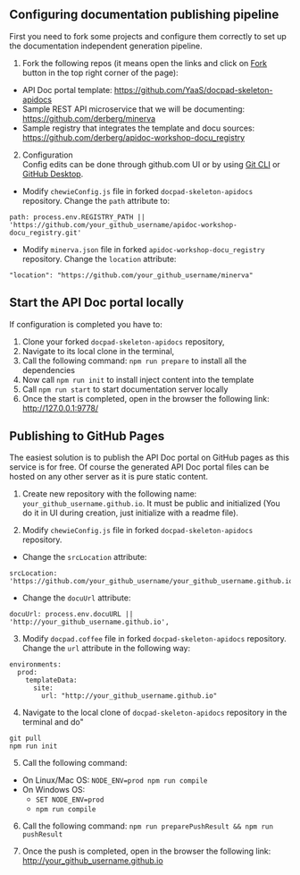 ## Configuring documentation publishing pipeline

First you need to fork some projects and configure them correctly to set up the documentation independent generation pipeline.

1. Fork the following repos (it means open the links and click on [Fork](https://help.github.com/articles/fork-a-repo/) button in the top right corner of the page):
 - API Doc portal template: https://github.com/YaaS/docpad-skeleton-apidocs
 - Sample REST API microservice that we will be documenting: https://github.com/derberg/minerva
 - Sample registry that integrates the template and docu sources: https://github.com/derberg/apidoc-workshop-docu_registry

2. Configuration <br>
Config edits can be done through github.com UI or by using [Git CLI](https://www.codeschool.com/courses/try-git) or [GitHub Desktop](https://help.github.com/desktop/guides/contributing/cloning-a-repository-from-github-to-github-desktop/).

 - Modify `chewieConfig.js` file in forked `docpad-skeleton-apidocs` repository. Change the `path` attribute to:
 ```
 path: process.env.REGISTRY_PATH || 'https://github.com/your_github_username/apidoc-workshop-docu_registry.git'
 ```
 - Modify `minerva.json` file in forked `apidoc-workshop-docu_registry` repository. Change the `location` attribute:
 ```
 "location": "https://github.com/your_github_username/minerva"
 ```

## Start the API Doc portal locally

If configuration is completed you have to:

1. Clone your forked `docpad-skeleton-apidocs` repository,
2. Navigate to its local clone in the terminal,
3. Call the following command: `npm run prepare` to install all the dependencies
4. Now call `npm run init` to install inject content into the template
5. Call `npm run start` to start documentation server locally
6. Once the start is completed, open in the browser the following link: http://127.0.0.1:9778/

## Publishing to GitHub Pages

The easiest solution is to publish the API Doc portal on GitHub pages as this service is for free. Of course the generated API Doc portal files can be hosted on any other server as it is pure static content.

1. Create new repository with the following name: `your_github_username.github.io`. It must be public and initialized (You do it in UI during creation, just initialize with a readme file).

2. Modify `chewieConfig.js` file in forked `docpad-skeleton-apidocs` repository.

 - Change the `srcLocation` attribute:
 ```
 srcLocation: 'https://github.com/your_github_username/your_github_username.github.io.git',
 ```
 - Change the `docuUrl` attribute:
 ```
 docuUrl: process.env.docuURL || 'http://your_github_username.github.io',
 ```
 
3. Modify `docpad.coffee` file in forked `docpad-skeleton-apidocs` repository. Change the `url` attribute in the following way:

 ```
 environments:
   prod:
     templateData:
       site:
         url: "http://your_github_username.github.io"
 ```
 
4. Navigate to the local clone of `docpad-skeleton-apidocs` repository in the terminal and do"
 ```
 git pull
 npm run init
 ```

5. Call the following command:
 - On Linux/Mac OS: `NODE_ENV=prod npm run compile`
 - On Windows OS: 
    - `SET NODE_ENV=prod`
    - `npm run compile`

6. Call the following command: `npm run preparePushResult && npm run pushResult`

7. Once the push is completed, open in the browser the following link: http://your_github_username.github.io
